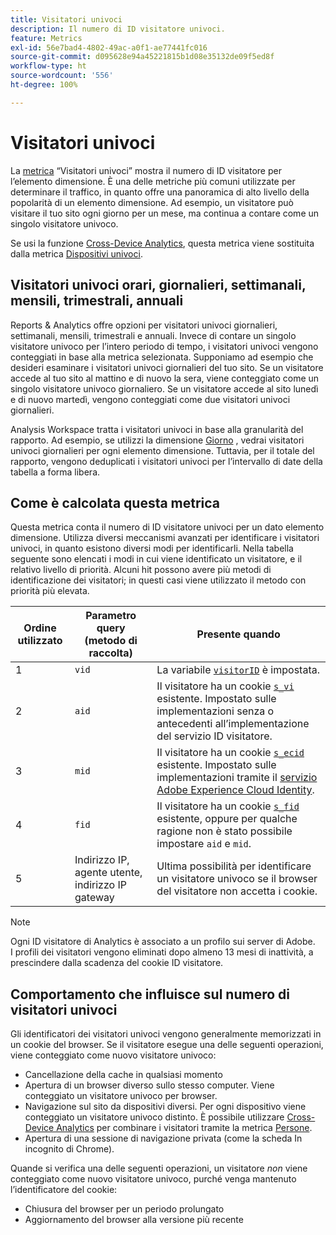```yaml
---
title: Visitatori univoci
description: Il numero di ID visitatore univoci.
feature: Metrics
exl-id: 56e7bad4-4802-49ac-a0f1-ae77441fc016
source-git-commit: d095628e94a45221815b1d08e35132de09f5ed8f
workflow-type: ht
source-wordcount: '556'
ht-degree: 100%

---
```


# Visitatori univoci

La [metrica](overview.md) “Visitatori univoci” mostra il numero di ID visitatore per l’elemento dimensione. È una delle metriche più comuni utilizzate per determinare il traffico, in quanto offre una panoramica di alto livello della popolarità di un elemento dimensione. Ad esempio, un visitatore può visitare il tuo sito ogni giorno per un mese, ma continua a contare come un singolo visitatore univoco.

Se usi la funzione [Cross-Device Analytics](../cda/overview.md), questa metrica viene sostituita dalla metrica [Dispositivi univoci](unique-devices.md).

## Visitatori univoci orari, giornalieri, settimanali, mensili, trimestrali, annuali

Reports &amp; Analytics offre opzioni per visitatori univoci giornalieri, settimanali, mensili, trimestrali e annuali. Invece di contare un singolo visitatore univoco per l’intero periodo di tempo, i visitatori univoci vengono conteggiati in base alla metrica selezionata. Supponiamo ad esempio che desideri esaminare i visitatori univoci giornalieri del tuo sito. Se un visitatore accede al tuo sito al mattino e di nuovo la sera, viene conteggiato come un singolo visitatore univoco giornaliero. Se un visitatore accede al sito lunedì e di nuovo martedì, vengono conteggiati come due visitatori univoci giornalieri.

Analysis Workspace tratta i visitatori univoci in base alla granularità del rapporto. Ad esempio, se utilizzi la dimensione [Giorno](../dimensions/day.md) , vedrai visitatori univoci giornalieri per ogni elemento dimensione. Tuttavia, per il totale del rapporto, vengono deduplicati i visitatori univoci per l’intervallo di date della tabella a forma libera.

## Come è calcolata questa metrica

Questa metrica conta il numero di ID visitatore univoci per un dato elemento dimensione. Utilizza diversi meccanismi avanzati per identificare i visitatori univoci, in quanto esistono diversi modi per identificarli. Nella tabella seguente sono elencati i modi in cui viene identificato un visitatore, e il relativo livello di priorità. Alcuni hit possono avere più metodi di identificazione dei visitatori; in questi casi viene utilizzato il metodo con priorità più elevata.

| Ordine utilizzato | Parametro query (metodo di raccolta) | Presente quando |
| --- | --- | --- |
| 1 | `vid` | La variabile [`visitorID`](/help/implement/vars/config-vars/visitorid.md) è impostata. |
| 2 | `aid` | Il visitatore ha un cookie [`s_vi`](https://experienceleague.adobe.com/docs/core-services/interface/ec-cookies/cookies-analytics.html?lang=it) esistente. Impostato sulle implementazioni senza o antecedenti all’implementazione del servizio ID visitatore. |
| 3 | `mid` | Il visitatore ha un cookie [`s_ecid`](https://experienceleague.adobe.com/docs/core-services/interface/ec-cookies/cookies-analytics.html?lang=it) esistente. Impostato sulle implementazioni tramite il [servizio Adobe Experience Cloud Identity](https://experienceleague.adobe.com/docs/id-service/using/home.html?lang=it). |
| 4 | `fid` | Il visitatore ha un cookie [`s_fid`](https://experienceleague.adobe.com/docs/core-services/interface/ec-cookies/cookies-analytics.html?lang=it) esistente, oppure per qualche ragione non è stato possibile impostare `aid` e `mid`. |
| 5 | Indirizzo IP, agente utente, indirizzo IP gateway | Ultima possibilità per identificare un visitatore univoco se il browser del visitatore non accetta i cookie. |

>[!NOTE]
>
>Ogni ID visitatore di Analytics è associato a un profilo sui server di Adobe. I profili dei visitatori vengono eliminati dopo almeno 13 mesi di inattività, a prescindere dalla scadenza del cookie ID visitatore.

## Comportamento che influisce sul numero di visitatori univoci

Gli identificatori dei visitatori univoci vengono generalmente memorizzati in un cookie del browser. Se il visitatore esegue una delle seguenti operazioni, viene conteggiato come nuovo visitatore univoco:

* Cancellazione della cache in qualsiasi momento
* Apertura di un browser diverso sullo stesso computer. Viene conteggiato un visitatore univoco per browser.
* Navigazione sul sito da dispositivi diversi. Per ogni dispositivo viene conteggiato un visitatore univoco distinto. È possibile utilizzare [Cross-Device Analytics](../cda/overview.md) per combinare i visitatori tramite la metrica [Persone](people.md).
* Apertura di una sessione di navigazione privata (come la scheda In incognito di Chrome).

Quande si verifica una delle seguenti operazioni, un visitatore *non* viene conteggiato come nuovo visitatore univoco, purché venga mantenuto l’identificatore del cookie:

* Chiusura del browser per un periodo prolungato
* Aggiornamento del browser alla versione più recente
